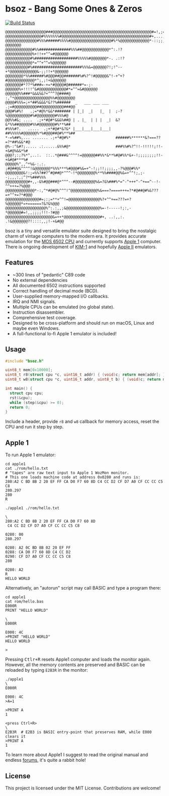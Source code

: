 # bsoz - Bang Some Ones & Zeros

[![Build Status](https://github.com/zserge/bsoz/actions/workflows/ci.yaml/badge.svg)](https://github.com/zserge/bsoz/actions)

```
@@@@@@@@@@@@@@@@@@###@@@@@@@@@@@@@@@@@@@@@@@@@@@@@@@@@@@@@@@@@@@@#=!,;=%@@@@@@@@
@@@@@@@@@@@@@@@@#%%%%%%%#@@@@@@@@@@@@@@@@@@@@@@@@@@@@@@@@@@@@@@@#+,...,^%@@@@@@@
@@@@@@@@@@@@@@#%%%######%%%%#@@@@@@@@@@@@@@@@@@#%*%@@@@@@@@@@@@@*-::;;,!?@@@@@@@
@@@@@@@@@@@@#%%##############%%%##@@@@@@@@@@@@*^:.!?@@@@@@@@@@@@%+!!++^^=#@@@@@@
@@@@@@@@@@@#%###################%%%%%#@@@@@@@*-. .:!?@@@@@@@@@@@@*=^^+^^=%@@@@@@
@@@@@@@@@@#%######################%%%&=@@@@@@?!;!^--+*@@@@@@@@@@@@&-;;!!+*@@@@@@
@@@@@@@@*%%######%#@@@##@@#######%#%?^!#@@@@@&^!-+^+?#@@@@@@@@@@@@*^;,;!+&@@@@@@
@@@@@@@#*??*%###=-+=*#@@@@#@######*=-;-@@@@@@%+!!!!^&#@@@@@@@@@@@@#*=^^=&#@@@@@@
@@@@@@%%###*&&&%&?+^^^?@####@                    :,^*@@@@@@@@@@@@@@@@%%#@@@@@@@@
@@@@#%%%=;+*##%&&&*&??%######  _   ___ ___ ___   .;=#@@@@@@@@@@##@@@@@@@@@@###@@
@@@#%#%!   .;=*#@%*&&*####### | |_|  _|   |_  |  ;-?%@@@@@@@@@@#%#@@@@@@@@#%%%#@
@@%%#&; ....  .;+*#@#*&&&%##@ | . |_  | | |  _|  &?&*%%##@@@@@#%%#@@@@@@@#%**%##
#%%%#?.   .....  .;+*#@#*&?&* |___|___|___|___|  ##%%%%%#@@@@@@%*%#@@@##@#%**%##
*-=%##%,... ....... .;+*#@#%*                    ######%******&?===??=?*##%&&*#@
@%-:^&#?;..... .:......&%%#@*                    ###%%#%?^!!-!!!!!;!!-+&#@%&&*%#
@@@?;:;?%*^,..:.  ::..*@###&^^^^!=@@@@@@##%%*&**%#@#%%*&+-!;;;;;;;;!!-+&#@#***%#
@@@@@%^,,^*%&-:.:.  ;#@##@&^^^^!&@@@@@@@*%%%***%#@@@#%&=+^-!;;!!;;;;,,-?%@@@#%%*
@@@@@@@@&!:;=%%?##?^#@##@*^^^-!*@@@@@@@@%**%%####@@%&=+^^!;,;--;,,,:,;^?*%###%%%
@@@@@@@@@@#+,,-&%#@@###@*^^^--#@@@@@@@@@%&=?&%###%*=^-^+++^-^+==^--!-^^+++=?%@@@
@@@@@@@@@@@@@*-:,^*#@#@%^^^!^@@@@@@@@@@@@%&===?====+++=?*#@##@#%&???=+^^+=?*#@@@
@@@@@@@@@@@@@@@#=;:;=**+^^!=@@@@@@@@@@@@@@%?+^^+==???=+?%@@@@@@*=+======?&?&%@@@
@@@@@@@@@@@@@@@@@@%^:.:,,;&@@@@@@@@@@@@@@@%=-!-----!;:,-*@@@@@@#=!,,;;;;!!!-?#@@
@@@@@@@@@@@@@@@@@@@@@&=++*@@@@@@@@@@@@@@@@#+, ..:,,:. .!&@@@@@@@?!::::,,;!-+&#@@  
```

bsoz is a tiny and versatile emulator suite designed to bring the nostalgic charm of vintage computers to the modern era. It provides accurate emulation for the [MOS 6502 CPU](https://en.wikipedia.org/wiki/MOS_Technology_6502) and currently supports [Apple 1](https://en.wikipedia.org/wiki/Apple_I) computer. There is ongoing development of [KIM-1](https://en.wikipedia.org/wiki/KIM-1) and hopefully [Apple II](https://en.wikipedia.org/wiki/Apple_II) emulators.

## Features

* ~300 lines of "pedantic" C89 code
* No external dependencies
* All documented 6502 instructions supported
* Correct handling of decimal mode (BCD).
* User-supplied memory-mapped I/O callbacks.
* IRQ and NMI signals.
* Multiple CPUs can be emulated (no global state).
* Instruction disassembler.
* Comprehensive test coverage.
* Designed to be cross-platform and should run on macOS, Linux and maybe even Windows.
* A full-functional lo-fi Apple 1 emulator is included!

## Usage

```c
#include "bsoz.h"

uint8_t mem[0x10000];
uint8_t r8(struct cpu *c, uint16_t addr) { (void)c; return mem[addr]; }
uint8_t w8(struct cpu *c, uint16_t addr, uint8_t b) { (void)c; return mem[addr] = b; }

int main() {
  struct cpu cpu;
  rst(&cpu);
  while (step(&cpu) >= 0);
  return 0;
}
```

Include a header, provide `r8` and `w8` callback for memory access, reset the CPU and run it step by step.

## Apple 1

To run Apple 1 emulator:

```
cd apple1
cat ./rom/hello.txt
# "tapes" are raw text input to Apple 1 WozMon monitor.
# This one loads machine code at address 0x0280 and runs is:
280:A2 C BD 8B 2 20 EF FF CA D0 F7 60 8D C4 CC D2 CF D7 A0 CF CC CC C5 C8
280.297
280
R

./apple1 ./rom/hello.txt

\
280:A2 C BD 8B 2 20 EF FF CA D0 F7 60 8D
 C4 CC D2 CF D7 A0 CF CC CC C5 C8

0280: 00
280.297

0280: A2 0C BD 8B 02 20 EF FF
0288: CA D0 F7 60 8D C4 CC D2
0290: CF D7 A0 CF CC CC C5 C8
280

0280: A2
R
HELLO WORLD
```

Alternatively, an "autorun" script may call BASIC and type a program there:

```
cd apple1
cat rom/hello.bas
E000R
PRINT "HELLO WORLD"

\
E000R

E000: 4C
>PRINT "HELLO WORLD"
HELLO WORLD

>
```

Pressing <kbd>Ctlr+R</kbd> resets Apple1 computer and loads the monitor again. However, all the memory contents are preserved and BASIC can be reloaded by typing `E2B3R` in the monitor:

```
./apple1
\
E000R

E000: 4C
>A=1

>PRINT A
1

<press Ctrl+R>
\
E2B3R  # E2B3 is BASIC entry-point that preserves RAM, while E000 clears it
>PRINT A
1
```

To learn more about Apple1 I suggest to read the original manual and endless [forums](https://applefritter.com/), it's quite a rabbit hole!

## License

This project is licensed under the MIT License. Contributions are welcome!
